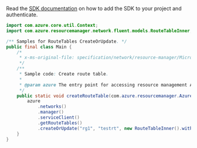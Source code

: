 Read the [SDK documentation](https://github.com/Azure/azure-sdk-for-java/blob/azure-resourcemanager_2.14.0/sdk/resourcemanager/azure-resourcemanager/README.md) on how to add the SDK to your project and authenticate.

```java
import com.azure.core.util.Context;
import com.azure.resourcemanager.network.fluent.models.RouteTableInner;

/** Samples for RouteTables CreateOrUpdate. */
public final class Main {
    /*
     * x-ms-original-file: specification/network/resource-manager/Microsoft.Network/stable/2021-05-01/examples/RouteTableCreate.json
     */
    /**
     * Sample code: Create route table.
     *
     * @param azure The entry point for accessing resource management APIs in Azure.
     */
    public static void createRouteTable(com.azure.resourcemanager.AzureResourceManager azure) {
        azure
            .networks()
            .manager()
            .serviceClient()
            .getRouteTables()
            .createOrUpdate("rg1", "testrt", new RouteTableInner().withLocation("westus"), Context.NONE);
    }
}
```

